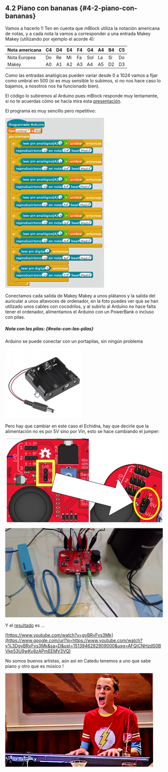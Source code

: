 ## 4.2 Piano con bananas {#4-2-piano-con-bananas}

Vamos a hacerlo !! Ten en cuenta que mBlock utiliza la notación americana de notas, y a cada nota la vamos a corresponder a una entrada Makey Makey (utilizando por ejemplo el acorde 4):

| Nota americana | C4 | D4 | E4 | F4 | G4 | A4 | B4 | C5 |
| --- | --- | --- | --- | --- | --- | --- | --- | --- |
| Nota Europea | Do | Re | Mi | Fa | Sol | La | Si | Do |
| Makey | A0 | A1 | A2 | A3 | A4 | A5 | D2 | D3 |

Como las entradas analógicas pueden variar desde 0 a 1024 vamos a fijar como umbral en 500 (si es muy sensible lo subimos, si no nos hace caso lo bajamos, a nosotros nos ha funcionado bien).

El código lo subiremos al Arduino pues mBlock responde muy lentamente, si no te acuerdas cómo se hacía mira esta [presentación](https://www.google.com/url?q=https://docs.google.com/presentation/d/e/2PACX-1vTkh8pwo-b7LACnD7_ZAfWzYCchZI9H1_uR-tZqgfBRtOPFOaVDH8ognsCNEXA8khLI7UX6ziUQXZsx/pub?start%3Dfalse%26loop%3Dfalse%26delayms%3D3000&sa=D&ust=1513946282906000&usg=AFQjCNFKwGl4hNX0DvbuGHV6KWk4Um_4wg).

El programa es muy sencillo pero repetitivo:

![](images/image21.png)

Conectamos cada salida de Makey Makey a unos plátanos y la salida del auricular a unos altavoces de ordenador, en la foto puedes ver que se han utilizado unos cables con cocodrilos, y al subirlo al Arduino no hace falta tener el ordenador, alimentamos el Arduino con un PowerBank o incluso con pilas.

##### Nota con las pilas: {#nota-con-las-pilas}

Arduino se puede conectar con un portapilas, sin ningún problema

![](images/image5.png)

Pero hay que cambiar en este caso el Echidna, hay que decirle que la alimentación no es por 5V sino por Vin, esto se hace cambiando el jumper:

![](images/image69.png)

![](images/image43.jpg)

Y el [resultado](https://www.google.com/url?q=https://www.youtube.com/watch?v%3DgyBRvFvs3Mk&sa=D&ust=1513946282908000&usg=AFQjCNHAm9mu3pM9P5Ng4GPBU_95yaO3mg) es …

[https://www.youtube.com/watch?v=gyBRvFvs3Mk](https://www.google.com/url?q=https://www.youtube.com/watch?v%3DgyBRvFvs3Mk&sa=D&ust=1513946282909000&usg=AFQjCNHzdS0BVke53U9wKv8zAPmEEMV3VQ)

No somos buenos artistas, aún así en Catedu tenemos a uno que sabe piano y otro que es músico !

![](images/image35.png)